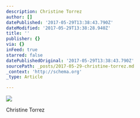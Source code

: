 ```yaml
---
description: Christine Torrez
author: []
datePublished: '2017-05-29T13:38:43.790Z'
dateModified: '2017-05-29T13:38:28.940Z'
title: ''
publisher: {}
via: {}
inFeed: true
starred: false
datePublishedOriginal: '2017-05-29T13:38:43.790Z'
sourcePath: _posts/2017-05-29-christine-torrez.md
_context: 'http://schema.org'
_type: Article

---
```

![](https://the-grid-user-content.s3-us-west-2.amazonaws.com/bdcf6581-b947-4a6e-b070-af755cb29f01.png)

Christine Torrez